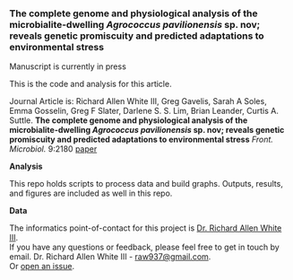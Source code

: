 ### The complete genome and physiological analysis of the microbialite-dwelling *Agrococcus pavilionensis* sp. nov; reveals genetic promiscuity and predicted adaptations to environmental stress

Manuscript is currently in press

This is the code and analysis for this article. 

Journal Article is: Richard Allen White III, Greg Gavelis, Sarah A Soles, Emma Gosselin, Greg F Slater, Darlene S. S. Lim, Brian Leander, Curtis A. Suttle. **The complete genome and physiological analysis of the microbialite-dwelling *Agrococcus pavilionensis* sp. nov; reveals genetic promiscuity and predicted adaptations to environmental stress** *Front. Microbiol.* 9:2180 [paper](https://www.frontiersin.org/articles/10.3389/fmicb.2018.02180/full) 

**Analysis**

This repo holds scripts to process data and build graphs. Outputs, results, and figures are included as well in this repo. 

**Data**

The informatics point-of-contact for this project is [Dr. Richard Allen White III](https://github.com/raw937).<br />
If you have any questions or feedback, please feel free to get in touch by email. Dr. Richard Allen White III - raw937@gmail.com.  <br />
Or [open an issue](https://github.com/raw937/strain_RW1/issues).
